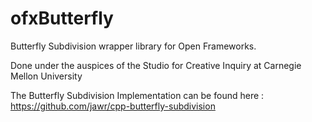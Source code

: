 ofxButterfly
============

Butterfly Subdivision wrapper library for Open Frameworks.

Done under the auspices of the Studio for Creative Inquiry at Carnegie Mellon University

The Butterfly Subdivision Implementation can be found here : https://github.com/jawr/cpp-butterfly-subdivision
